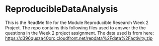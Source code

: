 # ReproducibleDataAnalysis

This is the ReadMe file for the Module Reproducible Research Week 2 Project.
The repo contains this following files used to answer the the questions in the Week 2 project assignment.
The data used is from here:
https://d396qusza40orc.cloudfront.net/repdata%2Fdata%2Factivity.zip
